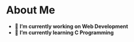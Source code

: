# About Me

- 🔭 __I’m currently working on Web Development__
- 🌱 __I’m currently learning C Programming__
